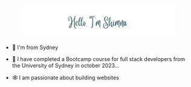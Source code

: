 <p align="center"><a href="https://github.com/shimna-puthanayil"><img width="80%" alt="Hello, I'm Shimna. " src="./assets/images/pr.png" /></a></p>

- 📍 I'm from Sydney

- 🌱 I have completed a Bootcamp course for full stack developers from the University of Sydney in october 2023...

- 🕸️ I am passionate about building websites

